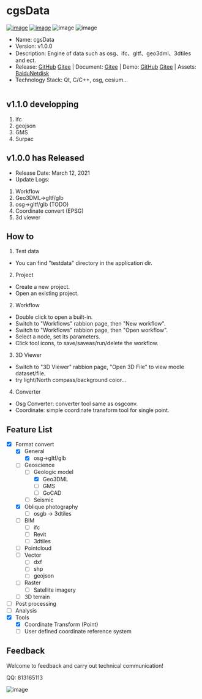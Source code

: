 # cgsData

[![image](https://img.shields.io/github/stars/CGSCloud/Data)](https://github.com/CGSCloud/Data/stargazers)
[![image](https://img.shields.io/github/issues/CGSCloud/Data)](https://github.com/CGSCloud/Data/issues)
![image](https://img.shields.io/github/languages/top/CGSCloud/Data)
![image](https://img.shields.io/github/commit-activity/w/CGSCloud/Data)


* Name: cgsData
* Version: v1.0.0
* Description: Engine of data such as osg、ifc、gltf、geo3dml、3dtiles and ect.
* Release: [GitHub]() [Gitee]() | Document: [Gitee]() | Demo: [GitHub]() [Gitee]() | Assets: [BaiduNetdisk]()
* Technology Stack: Qt, C/C++, osg, cesium...

<img src="" /> 

## v1.1.0 developping

1. ifc
2. geojson
3. GMS
4. Surpac

## v1.0.0 has Released

* Release Date: March 12, 2021
* Update Logs:

1. Workflow
2. Geo3DML->gltf/glb
2. osg->gltf/glb (TODO)
3. Coordinate convert (EPSG)
4. 3d viewer

## How to

1. Test data
* You can find "testdata" directory in the application dir.
2. Project
* Create a new project.
* Open an existing project.
2. Workflow
* Double click to open a built-in.
* Switch to "Workflows" rabbion page, then "New workflow".
* Switch to "Workflows" rabbion page, then "Open workflow".
* Select a node, set its parameters.
* Click tool icons, to save/saveas/run/delete the workflow.
3. 3D Viewer
* Switch to "3D Viewer" rabbion page, "Open 3D File" to view modle dataset/file.
* try light/North compass/background color...
4. Converter
* Osg Converter: converter tool same as osgconv.
* Coordinate: simple coordinate transform tool for single point.

## Feature List

- [x] Format convert
  - [x] General
    - [x] osg->gltf/glb
  - [ ] Geoscience
    - [ ] Geologic model
      - [x] Geo3DML
      - [ ] GMS
      - [ ] GoCAD
    - [ ] Seismic
  - [x] Oblique photography
    - [ ] osgb -> 3dtiles
  - [ ] BIM
    - [ ] ifc
    - [ ] Revit
    - [ ] 3dtiles
  - [ ] Pointcloud
  - [ ] Vector
    - [ ] dxf
    - [ ] shp
    - [ ] geojson
  - [ ] Raster
    - [ ] Satellite imagery
  - [ ] 3D terrain
- [ ] Post processing
- [ ] Analysis
- [x] Tools
  - [x] Coordinate Transform (Point)
  - [ ] User defined coordinate reference system

## Feedback

Welcome to feedback and carry out technical communication!

QQ: 813165113

![image]()
